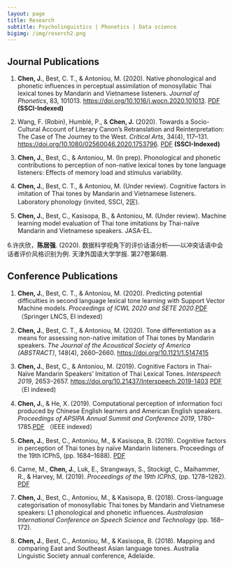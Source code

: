 ```yaml
---
layout: page
title: Research
subtitle: Psycholinguistics | Phonetics | Data science
bigimg: /img/reserch2.png
---
```


## Journal Publications

1. **Chen, J.**, Best, C. T., & Antoniou, M. (2020). Native phonological and phonetic influences in perceptual assimilation of monosyllabic Thai lexical tones by Mandarin and Vietnamese listeners. *Journal of Phonetics*, 83, 101013. https://doi.org/10.1016/j.wocn.2020.101013. [PDF](https://www.jianguoyun.com/p/DdRiHHkQo4epBxi0nvED) **(SSCI-Indexed)**

2. Wang, F. (Robin), Humblé, P., & **Chen, J.** (2020). Towards a Socio-Cultural Account of Literary Canon’s Retranslation and Reinterpretation: The Case of The Journey to the West. *Critical Arts*, 34(4), 117–131. https://doi.org/10.1080/02560046.2020.1753796.  [PDF](https://www.jianguoyun.com/p/DVzy1zAQo4epBxjFnvED) **(SSCI-Indexed)**

3. **Chen, J.**, Best, C., & Antoniou, M. (In prep). Phonological and phonetic contributions to perception of non-native lexical tones by tone language listeners: Effects of memory load and stimulus variability.

4. **Chen, J.**, Best, C. T., & Antoniou, M. (Under review). Cognitive factors in imitation of Thai tones by Mandarin and Vietnamese listeners. Laboratory phonology (invited, SSCI, 2区).

5. **Chen, J.**, Best, C., Kasisopa, B., & Antoniou, M. (Under review). Machine learning model evaluation of Thai tone imitations by Thai-naïve Mandarin and Vietnamese speakers. JASA-EL.

6.许庆欣，**陈居强**. (2020). 数据科学视角下的评价话语分析——以冲突话语中会话者评价风格识别为例. 天津外国语大学学报. 第27卷第6期.


## Conference Publications

1. **Chen, J.**, Best, C. T., & Antoniou, M. (2020). Predicting potential difficulties in second language lexical tone learning with Support Vector Machine models. *Proceedings of ICWL 2020 and SETE 2020*.[PDF](https://www.jianguoyun.com/p/DSYCfVUQo4epBxiWoPED) （Springer LNCS, EI indexed）

2. **Chen, J.**, Best, C. T., & Antoniou, M. (2020). Tone differentiation as a means for assessing non-native imitation of Thai tones by Mandarin speakers. *The Journal of the Acoustical Society of America (ABSTRACT)*, 148(4), 2660–2660. https://doi.org/10.1121/1.5147415

3. **Chen, J.**, Best, C., & Antoniou, M. (2019). Cognitive Factors in Thai-Naïve Mandarin Speakers’ Imitation of Thai Lexical Tones. *Interspeech 2019*, 2653–2657. https://doi.org/10.21437/Interspeech.2019-1403 [PDF](https://www.jianguoyun.com/p/DRd7RVsQo4epBxiZoPED) （EI indexed)

4. **Chen, J.**, & He, X. (2019). Computational perception of information foci produced by Chinese English learners and American English speakers. *Proceedings of APSIPA Annual Summit and Conference 2019*, 1780–1785.[PDF](https://www.jianguoyun.com/p/DStDhq4Qo4epBxjHnvED) （IEEE indexed）

5. **Chen, J.**, Best, C., Antoniou, M., & Kasisopa, B. (2019). Cognitive factors in perception of Thai tones by naïve Mandarin listeners. Proceedings of the 19th ICPhS, (pp. 1684–1688). [PDF](https://www.jianguoyun.com/p/DVYZmCUQo4epBxjEnvED)

6. Carne, M., **Chen, J.**, Luk, E., Strangways, S., Stockigt, C., Maihammer, R., & Harvey, M. (2019). *Proceedings of the 19th ICPhS*, (pp. 1278–1282). [PDF](https://www.jianguoyun.com/p/DfUwjKgQo4epBxi_nvED)

7. **Chen, J.**, Best, C., Antoniou, M., & Kasisopa, B. (2018). Cross-language categorisation of monosyllabic Thai tones by Mandarin and Vietnamese speakers: L1 phonological and phonetic influences. *Australasian International Conference on Speech Science and Technology* (pp. 168–172).

8. **Chen, J.**, Best, C., Antoniou, M., & Kasisopa, B. (2018). Mapping and comparing East and Southeast Asian language tones. Australia Linguistic Society annual conference, Adelaide.










